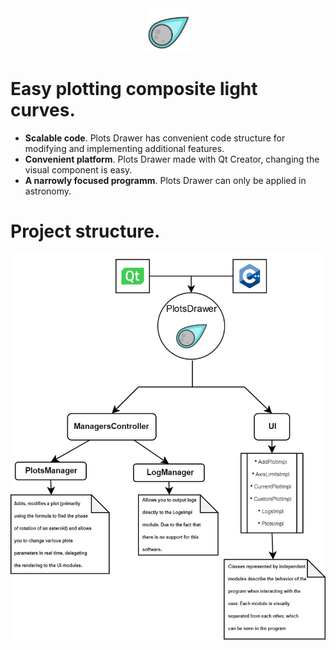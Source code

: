 <center>
<img src="Resources/PlotsDrawerIcon00.png" width="70">
</center>

# Easy plotting composite light curves.

* **Scalable code**. Plots Drawer has convenient code structure for modifying and implementing additional features.
* **Convenient platform**. Plots Drawer made with Qt Creator, changing the visual component is easy.
* **A narrowly focused programm**. Plots Drawer can only be applied in astronomy.

# Project structure.
<img src="Resources/Untitled Diagram (1).png" width="780">
